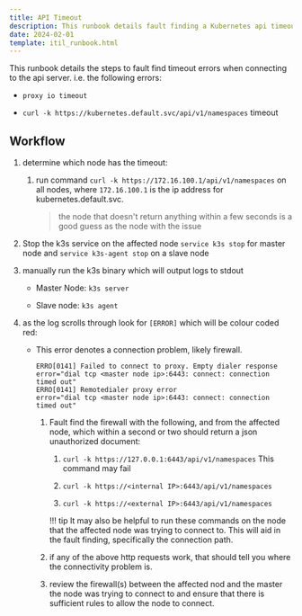 ```yaml
---
title: API Timeout
description: This runbook details fault finding a Kubernetes api timeout.
date: 2024-02-01
template: itil_runbook.html
---
```


This runbook details the steps to fault find timeout errors when connecting to the api server. i.e. the following errors:

- `proxy io timeout`

- `curl -k https://kubernetes.default.svc/api/v1/namespaces` timeout


## Workflow

1. determine which node has the timeout:

    1. run command `curl -k https://172.16.100.1/api/v1/namespaces` on all nodes, where `172.16.100.1` is the ip address for kubernetes.default.svc.

        > the node that doesn't return anything within a few seconds is a good guess as the node with the issue

1. Stop the k3s service on the affected node `service k3s stop` for master node and `service k3s-agent stop` on a slave node

1. manually run the k3s binary which will output logs to stdout

    - Master Node: `k3s server`

    - Slave node: `k3s agent`

1. as the log scrolls through look for `[ERROR]` which will be colour coded red:

    - This error denotes a connection problem, likely firewall.

        ``` log
        ERRO[0141] Failed to connect to proxy. Empty dialer response  error="dial tcp <master node ip>:6443: connect: connection timed out"
        ERRO[0141] Remotedialer proxy error                      error="dial tcp <master node ip>:6443: connect: connection timed out"
        ```

        1. Fault find the firewall with the following, and from the affected node, which within a second or two should return a json unauthorized document:

            1. `curl -k https://127.0.0.1:6443/api/v1/namespaces` This command may fail

            1. `curl -k https://<internal IP>:6443/api/v1/namespaces`

            1. `curl -k https://<external IP>:6443/api/v1/namespaces`

            !!! tip
                It may also be helpful to run these commands on the node that the affected node was trying to connect to. This will aid in the fault finding, specifically the connection path.

        1. if any of the above http requests work, that should tell you where the connectivity problem is.

        1. review the firewall(s) between the affected nod and the master the node was trying to connect to and ensure that there is sufficient rules to allow the node to connect.
